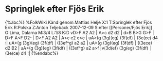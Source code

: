 # Springlek efter Fjös Erik

{%abc%}
%FolkWiki Känd genom:Mattias Helje
X:1
T:Springlek efter Fjös Erik
R:Polska
Z:Anton Teljebäck 2007-12-09
S:efter [[Personer/Fjös Erik]]
O:Lima, Dalarna
M:3/4
L:1/8
K:D
vD>F A2 A2 | A>c d2 d2 | d>B B>G G>F | D>F A<F D2- | 
D>F A2 A2 | A>c e2 e>c | uA>(g (3g)(eg) (3f(df) | (3e(ce) d4 :|
uA>(g (3g)(eg) (3f(df) | ((3ef^g) a2 a2 | uA>(g (3g)(eg) (3f(df) | ((3ece) d2 B2 | 
uA>(g (3g)(eg) (3f(df) | ((3ef^g) a2 a>f |v(3d(ef) (3g(eg) (3f(df) | (3e(ce) d4 :|
{%endabc%}

